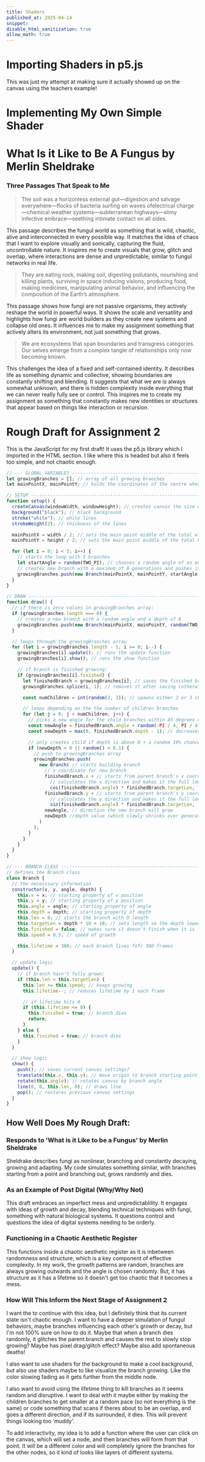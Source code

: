 ```yaml
---
title: Shaders
published_at: 2025-04-14
snippet:
disable_html_sanitization: true
allow_math: true
---
```


# Importing Shaders in p5.js

This was just my attempt at making sure it actually showed up on the canvas using the teachers example!

<canvas id="p5_canvas1"></canvas>

# Implementing My Own Simple Shader

<canvas id="p5_canvas2"></canvas>

<script type="module">
  import p5 from 'https://cdn.jsdelivr.net/npm/p5@1.11.3/+esm'

  // --- First Sketch: Teacher's Shader ---
  const cnv1 = document.getElementById('p5_canvas1')

  const sketch1 = p => {
    let theShader

    p.preload = () => {
      const vertexShader = `
        attribute vec3 aPosition;
        attribute vec2 aTexCoord;
        varying vec2 vTexCoord;

        void main() {
          vTexCoord = aTexCoord;
          vec4 positionVec4 = vec4(aPosition, 1.0);
          positionVec4.xy = positionVec4.xy * 2.0 - 1.0;
          gl_Position = positionVec4;
        }
      `

      const fragmentShader = `
        precision mediump float;
        varying vec2 vTexCoord;
        uniform vec2 u_resolution;
        uniform float u_time;
        uniform vec2 u_mouse;

        float circle(vec2 st, float radius, vec2 center) {
          vec2 dist = st - center;
          return 1.0 - smoothstep(
            radius - 0.01,
            radius + 0.01,
            dot(dist, dist) * 4.0
          );
        }

        void main() {
          vec2 st = vTexCoord;
          
          vec3 bg = vec3(st.x, st.y, 0.5);
          
          float mouseBall = circle(st, 0.1, u_mouse);
          vec3 mouseBallColor = vec3(1.0, 0.2, 0.6);
          
          float t = u_time * 0.5;
          float pulse = sin(t) * 0.5 + 0.5;
          float circle1 = circle(st, 0.2 * pulse, vec2(0.3, 0.3));
          float circle2 = circle(st, 0.1 * (1.0 - pulse), vec2(0.7, 0.7));
          
          vec3 color = bg;
          color = mix(color, vec3(0.0, 0.8, 0.8), circle1);
          color = mix(color, vec3(1.0, 0.8, 0.0), circle2);
          color = mix(color, mouseBallColor, mouseBall);
          
          gl_FragColor = vec4(color, 1.0);
        }
      `
      
      theShader = p.createShader(vertexShader, fragmentShader)
    }

    p.setup = () => {
      const w = cnv1.parentNode.scrollWidth
      const h = w * 9 / 16
      p.createCanvas(w, h, p.WEBGL, cnv1)
      p.noStroke()
    }

    p.draw = () => {
      theShader.setUniform('u_resolution', [p.width, p.height])
      theShader.setUniform('u_time', p.millis() * 0.001)
      theShader.setUniform('u_mouse', [
        p.mouseX / p.width,
        1.0 - p.mouseY / p.height
      ])
      p.shader(theShader)
      p.rect(0, 0, p.width, p.height)
    }
  }

  new p5(sketch1)

  // --- Second Sketch: Your Own Simple Shader ---
  const cnv2 = document.getElementById('p5_canvas2')

  const sketch2 = p => {
    let theShader

    p.preload = () => {
      const vertexShader = `
        attribute vec3 aPosition;
        attribute vec2 aTexCoord;
        varying vec2 vTexCoord;

        void main() {
          vTexCoord = aTexCoord;
          vec4 positionVec4 = vec4(aPosition, 1.0);
          positionVec4.xy = positionVec4.xy * 2.0 - 1.0;
          gl_Position = positionVec4;
        }
      `

      const fragmentShader = `
        precision mediump float;
        varying vec2 vTexCoord;

        void main() {
          vec2 st = vTexCoord;
          vec3 color = mix(vec3(1.0, 0.0, 0.0), vec3(1.0, 1.0, 1.0), st.x);
          gl_FragColor = vec4(color, 1.0);
        }
      `
      
      theShader = p.createShader(vertexShader, fragmentShader)
    }

    p.setup = () => {
      const w = cnv2.parentNode.scrollWidth
      const h = w * 9 / 16
      p.createCanvas(w, h, p.WEBGL, cnv2)
      p.noStroke()
    }

    p.draw = () => {
      p.shader(theShader)
      p.rect(0, 0, p.width, p.height)
    }
  }

  new p5(sketch2)

</script>

<style>
  #p5_canvas1, #p5_canvas2 {
    width: 100%;
    height: auto;
    display: block;
    margin-bottom: 2rem;
  }
</style>

# What Is it Like to Be A Fungus by Merlin Sheldrake

### Three Passages That Speak to Me

> The soil was a horizonless external gut—digestion and salvage everywhere—flocks of bacteria surfing on waves ofelectrical charge—chemical weather systems—subterranean highways—slimy infective embrace—seething intimate contact on all sides.

This passage describes the fungul world as something that is wild, chaotic, alive and interconnected in every possible way. It matches the idea of chaos that I want to explore visually and sonically, capturing the fluid, uncontrollable nature. It inspires me to create visuals that grow, glitch and overlap, where interactions are dense and unpredictable, similar to fungul networks in real life.

> They are eating rock, making soil, digesting pollutants, nourishing and killing plants, surviving in space inducing visions, producing food, making medicines, manipulating animal behavior, and influencing the composition of the Earth’s atmosphere.

This passage shows how fungi are not passive organisms, they actively reshape the world in powerful ways. It shows the scale and versatility and highlights how fungi are world builders as they create new systems and collapse old ones. It influences me to make my assignment something that actively alters its environment, not just something that grows.

> We are ecosystems that span boundaries and transgress categories. Our selves emerge from a complex tangle of relationships only now becoming known.

This challenges the idea of a fixed and self-contained identity. It describes life as something dynamic and collective, showing boundaries are constantly shifting and blending. It suggests that what we are is always somewhat unknown, and there is hidden complexity inside everything that we can never really fully see or control. This inspires me to create my assignment as something that constantly makes new identities or structures that appear based on things like interaction or recursion.

# Rough Draft for Assignment 2

This is the JavaScript for my first draft! It uses the p5.js library which I imported in the HTML section. I like where this is headed but also it feels too simple, and not chaotic enough.

```js
// --- GLOBAL VARIABLES -------------------------------------------------------------------------------------
let growingBranches = []; // array of all growing branches
let mainPointX, mainPointY; // holds the coordinates of the centre where the branches will start growing

// SETUP ----------------------------------------------------------------------------------------------------
function setup() {
  createCanvas(windowWidth, windowHeight); // creates canvas the size on the window
  background("black"); // black background
  stroke("white"); // white lines
  strokeWeight(2); // thickness of the lines

  mainPointX = width / 2; // sets the main point middle of the total width
  mainPointY = height / 2; // sets the main point middle of the total height

  for (let i = 0; i < 5; i++) {
    // starts the loop with 5 branches
    let startAngle = random(TWO_PI); // chooses a random angle of an entire circle
    // creates new branch with a maximum of 8 generations and pushes it to the growingBranches array
    growingBranches.push(new Branch(mainPointX, mainPointY, startAngle, 8));
  }
}

// DRAW -----------------------------------------------------------------------------------------------------
function draw() {
  // if there is zero values in growingBranches array:
  if (growingBranches.length === 0) {
    // creates a new branch with a random angle and a depth of 6
    growingBranches.push(new Branch(mainPointX, mainPointY, random(TWO_PI), 6));
  }

  // loops through the growingBranches array
  for (let i = growingBranches.length - 1; i >= 0; i--) {
    growingBranches[i].update(); // runs the update function
    growingBranches[i].show(); // runs the show function

    // if branch is finished growing:
    if (growingBranches[i].finished) {
      let finishedBranch = growingBranches[i]; // saves the finished branch into a temporary variable
      growingBranches.splice(i, 1); // removes it after saving (otherwise will keep growing forever)

      const numChildren = int(random(2, 3)); // spawns either 2 or 3 children branches

      // loops depending on the the number of children branches
      for (let j = 0; j < numChildren; j++) {
        // picks a new angle for the child branches within 45 degrees of the parent branch direction
        const newAngle = finishedBranch.angle + random(-PI / 4, PI / 4);
        const newDepth = max(0, finishedBranch.depth - 1); // decreases depth

        // only creates child if depth is above 0 + a random 10% chance of continuation
        if (newDepth > 0 || random() < 0.1) {
          // push to growingBranches array
          growingBranches.push(
            new Branch( // starts building branch
              // x coordinate for new branch
              finishedBranch.x + // starts from parent branch's x coordinate
                // calculates the x direction and makes it the full length
                cos(finishedBranch.angle) * finishedBranch.targetLen,
              finishedBranch.y + // starts from parent branch's y coordinate
                // calculates the y direction and makes it the full length
                sin(finishedBranch.angle) * finishedBranch.targetLen,
              newAngle, // direction the new branch will grow
              newDepth //depth value (which slowly shrinks over generations)
            )
          );
        }
      }
    }
  }
}

// --- BRANCH CLASS -----------------------------------------------------------------------------------------
// defines the Branch class
class Branch {
  // the necesssary information
  constructor(x, y, angle, depth) {
    this.x = x; // starting property of x position
    this.y = y; // starting property of y position
    this.angle = angle; // starting property of angle
    this.depth = depth; // starting property of depth
    this.len = 0; // starts the branch with 0 length
    this.targetLen = depth * 10 + 10; // sets length so the depth lowers every generation
    this.finished = false; // makes sure it doesn't finish when it is first created
    this.speed = 0.5; // speed of growth

    this.lifetime = 300; // each branch lives fofr 300 frames
  }

  // update logic
  update() {
    // if branch hasn't fully grown:
    if (this.len < this.targetLen) {
      this.len += this.speed; // keeps growing
      this.lifetime--; // reduces lifetime by 1 each frame

      // if lifetime hits 0
      if (this.lifetime <= 0) {
        this.finished = true; // branch dies
        return;
      }
    } else {
      this.finished = true; // branch dies
    }
  }

  // show logic
  show() {
    push(); // saves current canvas settings?
    translate(this.x, this.y); // move origin to branch starting point
    rotate(this.angle); // rotates canvas by branch angle
    line(0, 0, this.len, 0); // draws line
    pop(); // restores previous canvas settings
  }
}
```

## How Well Does My Rough Draft:

### Responds to 'What is it Like to be a Fungus' by Merlin Sheldrake

Sheldrake describes fungi as nonlinear, branching and constantly decaying, growing and adapting. My code simulates something similar, with branches starting from a point and branching out, grows randomly and dies.

### As an Example of Post Digital (Why/Why Not)

This draft embraces an imperfect mess and unpredictablility. It engages with ideas of growth and decay, blending technical techniques with fungi, something with natural biological systems. It questions control and questions the idea of digital systems needing to be orderly.

### Functioning in a Chaotic Aesthetic Register

This functions inside a chaotic aesthetic register as it is inbetween randomness and structure, which is a key component of effective complexity. In my work, the growth patterns are random, branches are always growing outwards and the angle is chosen randomly. But, it has structure as it has a lifetime so it doesn't get too chaotic that it becomes a mess.

### How Will This Inform the Next Stage of Assignment 2

I want the to continue with this idea, but I definitely think that its current state isn't chaotic enough. I want to have a deeper simulation of fungul behaviors, maybe branches influencing each other's growth or decay, but I'm not 100% sure on how to do it. Maybe that when a branch dies randomly, it glitches the parent branch and causes the rest to slowly stop growing? Maybe has pixel drag/glitch effect? Maybe also add spontaneous deaths!

I also want to use shaders for the background to make a cool background, but also use shaders maybe to like visualize the branch growing. Like the color slowing fading as it gets further from the middle node.

I also want to avoid using the lifetime thing to kill branches as it seems random and disruptive. I want to deal with it maybe either by making the children branches to get smaller at a random pace (so not everything is the same) or code something that scans if theres about to be an overlap, and goes a different direction, and if its surrounded, it dies. This will prevent things looking too 'muddy'.

To add interactivity, my idea is to add a function where the user can click on the canvas, which will set a node, and then branches will form from that point. It will be a different color and will completely ignore the branches for the other nodes, so it kind of looks like layers of different systems.
